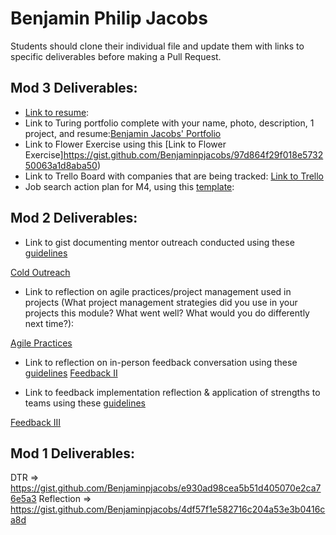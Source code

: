 # Benjamin Philip Jacobs

Students should clone their individual file and update them with links to specific deliverables before making a Pull Request.

## Mod 3 Deliverables:

* [Link to resume](https://resume.creddle.io/resume/ap27jzm1wid): 
* Link to Turing portfolio complete with your name, photo, description, 1 project, and resume:[Benjamin Jacobs' Portfolio](https://www.turing.io/alumni/ben-jacobs)
* Link to Flower Exercise using this [Link to Flower Exercise]https://gist.github.com/Benjaminpjacobs/97d864f29f018e573250063a1d8aba50) 
* Link to Trello Board with companies that are being tracked: [Link to Trello](https://trello.com/b/BBaPWNvR/turing-job-search)
* Job search action plan for M4, using this [template](https://github.com/turingschool/career-development-curriculum/blob/master/module_three/mod_4_action_plan_template.md):

## Mod 2 Deliverables:
* Link to gist documenting mentor outreach conducted using these [guidelines](https://github.com/turingschool/career-development-curriculum/blob/master/module_two/cold_outreach_i_guidelines.md)

[Cold Outreach](https://gist.github.com/Benjaminpjacobs/2f05b09bcf1f67a371c0ea365424d655)

* Link to reflection on agile practices/project management used in projects (What project management strategies did you use in your projects this module? What went well? What would you do differently next time?):

[Agile Practices](https://gist.github.com/Benjaminpjacobs/724265869dcba814063c79be13df8688)

* Link to reflection on in-person feedback conversation using these [guidelines](https://github.com/turingschool/career-development-curriculum/blob/master/module_two/feedback_conversation_reflection_guidelines.md)
[Feedback II](https://gist.github.com/Benjaminpjacobs/f4f49009511011401d6aec8454c8bb6c)

* Link to feedback implementation reflection & application of strengths to teams using these [guidelines](https://github.com/turingschool/career-development-curriculum/blob/master/module_two/feedback_implementation_strengths_reflection.md)

[Feedback III](https://gist.github.com/Benjaminpjacobs/7cc2adceda47ff4f2dc8bf4799a0956c)


## Mod 1 Deliverables:
DTR => https://gist.github.com/Benjaminpjacobs/e930ad98cea5b51d405070e2ca76e5a3
Reflection => https://gist.github.com/Benjaminpjacobs/4df57f1e582716c204a53e3b0416ca8d
